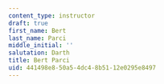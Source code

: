```yaml
---
content_type: instructor
draft: true
first_name: Bert
last_name: Parci
middle_initial: ''
salutation: Darth
title: Bert Parci
uid: 441498e8-50a5-4dc4-8b51-12e0295e8497
---
```


